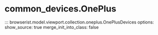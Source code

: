 # common_devices.OnePlus

::: browserist.model.viewport.collection.oneplus.OnePlusDevices
    options:
      show_source: true
      merge_init_into_class: false
